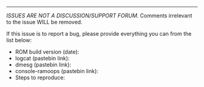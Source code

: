 


***
*ISSUES ARE NOT A DISCUSSION/SUPPORT FORUM*. Comments irrelevant to the issue WILL be removed.

If this issue is to report a bug, please provide everything you can from the list below:
- ROM build version (date):
- logcat (pastebin link):
- dmesg (pastebin link):
- console-ramoops (pastebin link):
- Steps to reproduce:
